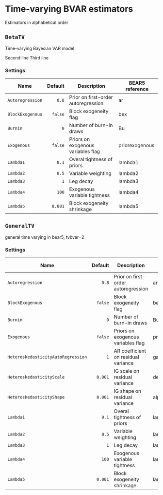 # Time-varying BVAR estimators

Estimators in alphabetical order



## `BetaTV` 

Time-varying Bayesian VAR model

  Second line
  Third line

### Settings 
Name | Default | Description | BEAR5 reference
------|-------:|-----------|-
`Autoregression` | `0.8` | Prior on first-order autoregression |   ar
`BlockExogenous` | `false` | Block exogeneity flag |   bex
`Burnin` | `0` | Number of burn-in draws |  Bu
`Exogenous` | `false` | Priors on exogenous variables flag |  priorexogenous
`Lambda1` | `0.1` | Overal tightness of priors |   lambda1
`Lambda2` | `0.5` | Variable weighting |   lambda2
`Lambda3` | `1` | Leg decay |   lambda3
`Lambda4` | `100` | Exogenous variable tightness |   lambda4
`Lambda5` | `0.001` | Block exogeneity shrinkage |   lambda5


## `GeneralTV` 

general time varying in bear5, tvbvar=2



### Settings 
Name | Default | Description | BEAR5 reference
------|-------:|-----------|-
`Autoregression` | `0.8` | Prior on first-order autoregression |   ar
`BlockExogenous` | `false` | Block exogeneity flag |   bex
`Burnin` | `0` | Number of burn-in draws |  Bu
`Exogenous` | `false` | Priors on exogenous variables flag |  priorexogenous
`HeteroskedasticityAutoRegression` | `1` | AR coefficient on residual variance |   gamma
`HeteroskedasticityScale` | `0.001` | IG scale on residual variance |   delta0
`HeteroskedasticityShape` | `0.001` | IG shape on residual variance |   alpha0
`Lambda1` | `0.1` | Overal tightness of priors |   lambda1
`Lambda2` | `0.5` | Variable weighting |   lambda2
`Lambda3` | `1` | Leg decay |   lambda3
`Lambda4` | `100` | Exogenous variable tightness |   lambda4
`Lambda5` | `0.001` | Block exogeneity shrinkage |   lambda5


